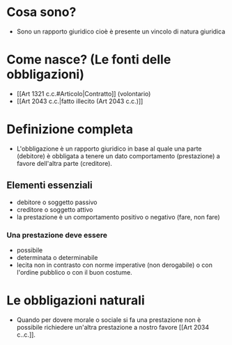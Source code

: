 # Cosa sono?
- Sono un rapporto giuridico cioè è presente un vincolo di natura giuridica
# Come nasce? (Le fonti delle obbligazioni)
- [[Art 1321 c.c.#Articolo|Contratto]] (volontario)
- [[Art 2043 c.c.|fatto illecito (Art 2043 c.c.)]]
# Definizione completa 
- L'obbligazione è un rapporto giuridico in base al quale una parte (debitore) è obbligata a tenere un dato comportamento (prestazione) a favore dell'altra parte (creditore).
## Elementi essenziali
- debitore o soggetto passivo
- creditore o soggetto attivo
- la prestazione è un comportamento positivo o negativo (fare, non fare)
### Una prestazione deve essere
- possibile
- determinata o determinabile 
- lecita non in contrasto con norme imperative (non derogabile) o con l'ordine pubblico o con il buon costume.
# Le obbligazioni naturali
- Quando per dovere morale o sociale si fa una prestazione non è possibile richiedere un'altra prestazione a nostro favore [[Art 2034 c..c.]].